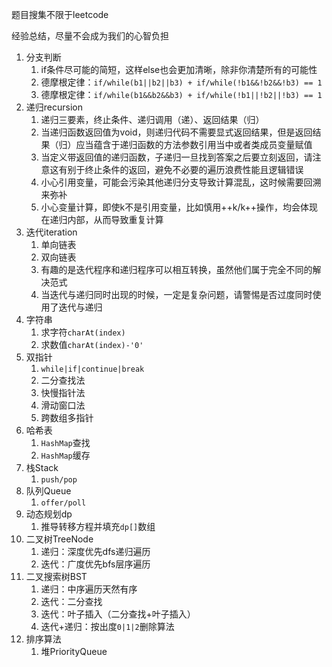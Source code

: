 题目搜集不限于leetcode

经验总结，尽量不会成为我们的心智负担

1. 分支判断
   1. if条件尽可能的简短，这样else也会更加清晰，除非你清楚所有的可能性
   2. 德摩根定律：`if/while(b1||b2||b3) + if/while(!b1&&!b2&&!b3) == 1`
   3. 德摩根定律：`if/while(b1&&b2&&b3) + if/while(!b1||!b2||!b3) == 1`
2. 递归recursion
   1. 递归三要素，终止条件、递归调用（递）、返回结果（归）
   2. 当递归函数返回值为void，则递归代码不需要显式返回结果，但是返回结果（归）应当蕴含于递归函数的方法参数引用当中或者类成员变量赋值
   3. 当定义带返回值的递归函数，子递归一旦找到答案之后要立刻返回，请注意这有别于终止条件的返回，避免不必要的遍历浪费性能且逻辑错误
   4. 小心引用变量，可能会污染其他递归分支导致计算混乱，这时候需要回溯来弥补
   5. 小心变量计算，即使k不是引用变量，比如慎用++k/k++操作，均会体现在递归内部，从而导致重复计算
3. 迭代iteration
   1. 单向链表
   2. 双向链表
   3. 有趣的是迭代程序和递归程序可以相互转换，虽然他们属于完全不同的解决范式
   4. 当迭代与递归同时出现的时候，一定是复杂问题，请警惕是否过度同时使用了迭代与递归
4. 字符串
   1. 求字符`charAt(index)`
   2. 求数值`charAt(index)-'0'`
5. 双指针
   1. `while|if|continue|break`
   2. 二分查找法
   3. 快慢指针法
   4. 滑动窗口法
   5. 跨数组多指针
6. 哈希表
   1. `HashMap`查找
   2. `HashMap`缓存
7. 栈Stack
   1. `push/pop`
8. 队列Queue
   1. `offer/poll`
9. 动态规划dp
   1. 推导转移方程并填充`dp[]`数组
10. 二叉树TreeNode
    1. 递归：深度优先dfs递归遍历
    2. 迭代：广度优先bfs层序遍历
11. 二叉搜索树BST
    1. 递归：中序遍历天然有序
    2. 迭代：二分查找
    3. 迭代：叶子插入（二分查找+叶子插入）
    4. 迭代+递归：按出度`0|1|2`删除算法
12. 排序算法
    1. 堆PriorityQueue
